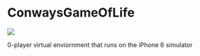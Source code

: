 # ConwaysGameOfLife

![](https://thumbs.gfycat.com/SpectacularHoarseKronosaurus-size_restricted.gif)

0-player virtual enviornment that runs on the iPhone 6 simulator
